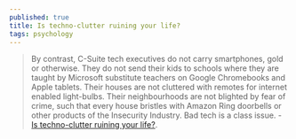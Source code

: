 ```yaml
---
published: true
title: Is techno-clutter ruining your life?
tags: psychology
---
```

> By contrast, C-Suite tech executives do not carry smartphones, gold or otherwise. They do not send their kids to schools where they are taught by Microsoft substitute teachers on Google Chromebooks and Apple tablets. Their houses are not cluttered with remotes for internet enabled light-bulbs. Their neighbourhoods are not blighted by fear of crime, such that every house bristles with Amazon Ring doorbells or other products of the Insecurity Industry. Bad tech is a class issue. - [Is techno-clutter ruining your life?](https://cheapskatesguide.org/articles/techno-clutter-farnell.html).
